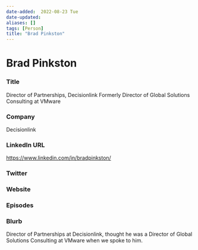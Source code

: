 ```yaml
---
date-added:  2022-08-23 Tue
date-updated: 
aliases: []
tags: [Person]
title: "Brad Pinkston"
---
```


# Brad Pinkston

### Title
Director of Partnerships, Decisionlink
Formerly Director of Global Solutions Consulting at VMware

### Company
Decisionlink

### LinkedIn URL
https://www.linkedin.com/in/bradpinkston/

### Twitter


### Website


### Episodes


### Blurb
Director of Partnerships at Decisionlink, thought he was 
a Director of Global Solutions Consulting at VMware when we spoke to him.
